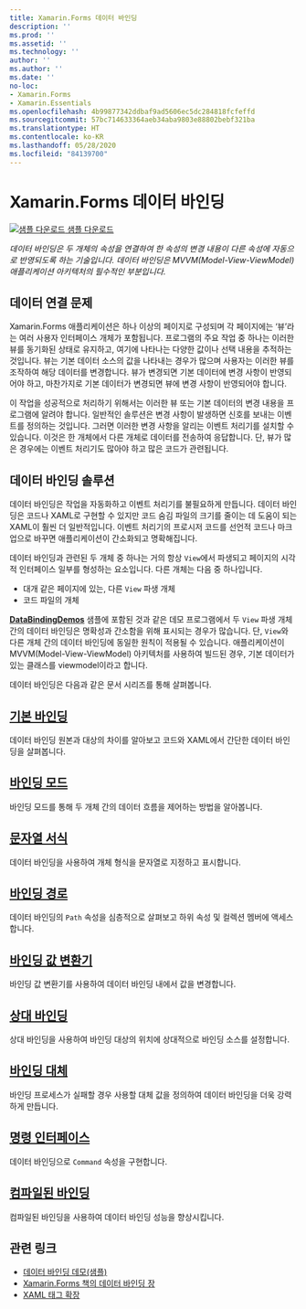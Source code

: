 ```yaml
---
title: Xamarin.Forms 데이터 바인딩
description: ''
ms.prod: ''
ms.assetid: ''
ms.technology: ''
author: ''
ms.author: ''
ms.date: ''
no-loc:
- Xamarin.Forms
- Xamarin.Essentials
ms.openlocfilehash: 4b99877342ddbaf9ad5606ec5dc284818fcfeffd
ms.sourcegitcommit: 57bc714633364aeb34aba9803e88802bebf321ba
ms.translationtype: HT
ms.contentlocale: ko-KR
ms.lasthandoff: 05/28/2020
ms.locfileid: "84139700"
---
```

# <a name="xamarinforms-data-binding"></a>Xamarin.Forms 데이터 바인딩

[![샘플 다운로드](~/media/shared/download.png) 샘플 다운로드](https://docs.microsoft.com/samples/xamarin/xamarin-forms-samples/databindingdemos)

_데이터 바인딩은 두 개체의 속성을 연결하여 한 속성의 변경 내용이 다른 속성에 자동으로 반영되도록 하는 기술입니다. 데이터 바인딩은 MVVM(Model-View-ViewModel) 애플리케이션 아키텍처의 필수적인 부분입니다._

## <a name="the-data-linking-problem"></a>데이터 연결 문제

Xamarin.Forms 애플리케이션은 하나 이상의 페이지로 구성되며 각 페이지에는 ‘뷰’라는 여러 사용자 인터페이스 개체가 포함됩니다. 프로그램의 주요 작업 중 하나는 이러한 뷰를 동기화된 상태로 유지하고, 여기에 나타나는 다양한 값이나 선택 내용을 추적하는 것입니다. 뷰는 기본 데이터 소스의 값을 나타내는 경우가 많으며 사용자는 이러한 뷰를 조작하여 해당 데이터를 변경합니다. 뷰가 변경되면 기본 데이터에 변경 사항이 반영되어야 하고, 마찬가지로 기본 데이터가 변경되면 뷰에 변경 사항이 반영되어야 합니다.

이 작업을 성공적으로 처리하기 위해서는 이러한 뷰 또는 기본 데이터의 변경 내용을 프로그램에 알려야 합니다. 일반적인 솔루션은 변경 사항이 발생하면 신호를 보내는 이벤트를 정의하는 것입니다. 그러면 이러한 변경 사항을 알리는 이벤트 처리기를 설치할 수 있습니다. 이것은 한 개체에서 다른 개체로 데이터를 전송하여 응답합니다. 단, 뷰가 많은 경우에는 이벤트 처리기도 많아야 하고 많은 코드가 관련됩니다.

## <a name="the-data-binding-solution"></a>데이터 바인딩 솔루션

데이터 바인딩은 작업을 자동화하고 이벤트 처리기를 불필요하게 만듭니다. 데이터 바인딩은 코드나 XAML로 구현할 수 있지만 코드 숨김 파일의 크기를 줄이는 데 도움이 되는 XAML이 훨씬 더 일반적입니다. 이벤트 처리기의 프로시저 코드를 선언적 코드나 마크업으로 바꾸면 애플리케이션이 간소화되고 명확해집니다.

데이터 바인딩과 관련된 두 개체 중 하나는 거의 항상 `View`에서 파생되고 페이지의 시각적 인터페이스 일부를 형성하는 요소입니다. 다른 개체는 다음 중 하나입니다.

- 대개 같은 페이지에 있는, 다른 `View` 파생 개체
- 코드 파일의 개체

[**DataBindingDemos**](https://docs.microsoft.com/samples/xamarin/xamarin-forms-samples/databindingdemos) 샘플에 포함된 것과 같은 데모 프로그램에서 두 `View` 파생 개체 간의 데이터 바인딩은 명확성과 간소함을 위해 표시되는 경우가 많습니다. 단, `View`와 다른 개체 간의 데이터 바인딩에 동일한 원칙이 적용될 수 있습니다. 애플리케이션이 MVVM(Model-View-ViewModel) 아키텍처를 사용하여 빌드된 경우, 기본 데이터가 있는 클래스를 viewmodel이라고 합니다.

데이터 바인딩은 다음과 같은 문서 시리즈를 통해 살펴봅니다.

## <a name="basic-bindings"></a>[기본 바인딩](basic-bindings.md)

데이터 바인딩 원본과 대상의 차이를 알아보고 코드와 XAML에서 간단한 데이터 바인딩을 살펴봅니다.

## <a name="binding-mode"></a>[바인딩 모드](binding-mode.md)

바인딩 모드를 통해 두 개체 간의 데이터 흐름을 제어하는 방법을 알아봅니다.

## <a name="string-formatting"></a>[문자열 서식](string-formatting.md)

데이터 바인딩을 사용하여 개체 형식을 문자열로 지정하고 표시합니다.

## <a name="binding-path"></a>[바인딩 경로](binding-path.md)

데이터 바인딩의 `Path` 속성을 심층적으로 살펴보고 하위 속성 및 컬렉션 멤버에 액세스합니다.

## <a name="binding-value-converters"></a>[바인딩 값 변환기](converters.md)

바인딩 값 변환기를 사용하여 데이터 바인딩 내에서 값을 변경합니다.

## <a name="relative-bindings"></a>[상대 바인딩](relative-bindings.md)

상대 바인딩을 사용하여 바인딩 대상의 위치에 상대적으로 바인딩 소스를 설정합니다.

## <a name="binding-fallbacks"></a>[바인딩 대체](binding-fallbacks.md)

바인딩 프로세스가 실패할 경우 사용할 대체 값을 정의하여 데이터 바인딩을 더욱 강력하게 만듭니다.

## <a name="the-command-interface"></a>[명령 인터페이스](commanding.md)

데이터 바인딩으로 `Command` 속성을 구현합니다.

## <a name="compiled-bindings"></a>[컴파일된 바인딩](compiled-bindings.md)

컴파일된 바인딩을 사용하여 데이터 바인딩 성능을 향상시킵니다.

## <a name="related-links"></a>관련 링크

- [데이터 바인딩 데모(샘플)](https://docs.microsoft.com/samples/xamarin/xamarin-forms-samples/databindingdemos)
- [Xamarin.Forms 책의 데이터 바인딩 장](~/xamarin-forms/creating-mobile-apps-xamarin-forms/summaries/chapter16.md)
- [XAML 태그 확장](~/xamarin-forms/xaml/markup-extensions/index.md)
